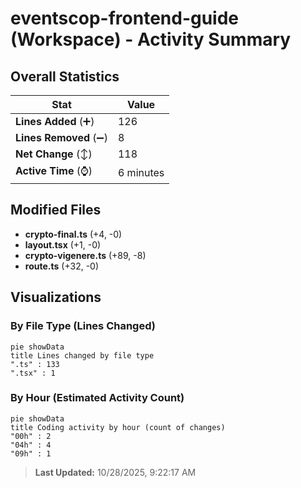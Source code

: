 # eventscop-frontend-guide (Workspace) - Activity Summary 

## Overall Statistics

| Stat                   | Value                                                             |
| ---------------------- | ----------------------------------------------------------------- |
| **Lines Added** (➕)   | 126                                          |
| **Lines Removed** (➖) | 8                                        |
| **Net Change** (↕)    | 118                |
| **Active Time** (⌚)   | 6 minutes |


## Modified Files
- **crypto-final.ts** (+4, -0)
- **layout.tsx** (+1, -0)
- **crypto-vigenere.ts** (+89, -8)
- **route.ts** (+32, -0)

## Visualizations

### By File Type (Lines Changed)

```mermaid
pie showData
title Lines changed by file type
".ts" : 133
".tsx" : 1
```

### By Hour (Estimated Activity Count)

```mermaid
pie showData
title Coding activity by hour (count of changes)
"00h" : 2
"04h" : 4
"09h" : 1
```


> **Last Updated:** 10/28/2025, 9:22:17 AM